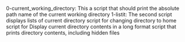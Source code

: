 0-current_working_directory: This a script that should print the absolute path name of the current working directory 
1-listit: The second script displays lists of current directory
script for changing directory to home
script for Display current directory contents in a long format
script that prints directory contents, including hidden files
